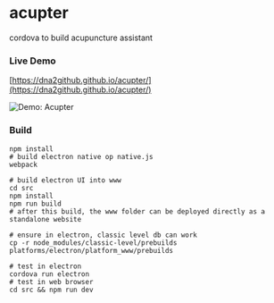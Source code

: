# acupter
cordova to build acupuncture assistant

### Live Demo

[https://dna2github.github.io/acupter/](https://dna2github.github.io/acupter/)

![Demo: Acupter](https://dna2github.github.io/acupter/screenshot/acupter-demo-1.jpg "Acupter")

### Build

```
npm install
# build electron native op native.js
webpack

# build electron UI into www
cd src
npm install
npm run build
# after this build, the www folder can be deployed directly as a standalone website

# ensure in electron, classic level db can work
cp -r node_modules/classic-level/prebuilds platforms/electron/platform_www/prebuilds

# test in electron
cordova run electron
# test in web browser
cd src && npm run dev
```
